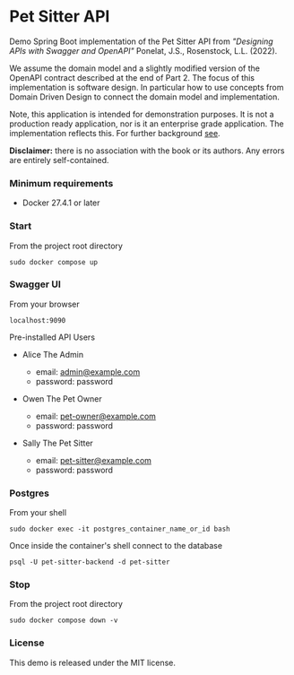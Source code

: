 # Pet Sitter API

Demo Spring Boot implementation of the Pet Sitter API from _"Designing APIs with Swagger and OpenAPI"_ Ponelat, J.S., 
Rosenstock, L.L. (2022).

We assume the domain model and a slightly modified version of the OpenAPI contract described at the end of Part 2. The
focus of this implementation is software design. In particular how to use concepts from Domain Driven Design to connect
the domain model and implementation.

Note, this application is intended for demonstration purposes. It is not a production ready application, nor is it an
enterprise grade application. The implementation reflects this. For further background [see](https://www.linkedin.com/pulse/managing-complexity-contract-first-api-peter-ogunmade-whgoc "Linkedin article").

__Disclaimer:__ there is no association with the book or its authors. Any errors are entirely self-contained.

### Minimum requirements
- Docker 27.4.1 or later

### Start
From the project root directory
```shell
sudo docker compose up
```

### Swagger UI
From your browser
```
localhost:9090
```

Pre-installed API Users

- Alice The Admin
  - email: admin@example.com
  - password: password

- Owen The Pet Owner
  - email: pet-owner@example.com
  - password: password

- Sally The Pet Sitter
  - email: pet-sitter@example.com
  - password: password

### Postgres 
From your shell

```shell
sudo docker exec -it postgres_container_name_or_id bash
```

Once inside the container's shell connect to the database

```shell
psql -U pet-sitter-backend -d pet-sitter
```

### Stop
From the project root directory
```shell
sudo docker compose down -v
```

### License
This demo is released under the MIT license.

